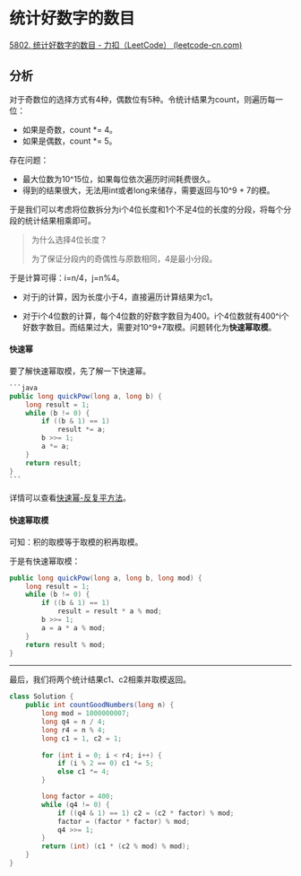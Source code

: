 # 统计好数字的数目

[5802. 统计好数字的数目 - 力扣（LeetCode） (leetcode-cn.com)](https://leetcode-cn.com/problems/count-good-numbers/)

## 分析

对于奇数位的选择方式有4种，偶数位有5种。令统计结果为count，则遍历每一位：

*   如果是奇数，count *= 4。
*   如果是偶数，count \*= 5。

存在问题：

*   最大位数为10^15位，如果每位依次遍历时间耗费很久。
*   得到的结果很大，无法用int或者long来储存，需要返回与10^9 + 7的模。

于是我们可以考虑将位数拆分为i个4位长度和1个不足4位的长度的分段，将每个分段的统计结果相乘即可。

>   为什么选择4位长度？
>
>   为了保证分段内的奇偶性与原数相同，4是最小分段。

于是计算可得：i=n/4，j=n%4。

*   对于j的计算，因为长度小于4，直接遍历计算结果为c1。

*   对于i个4位数的计算，每个4位数的好数字数目为400。i个4位数就有400\^i个好数字数目。而结果过大，需要对10\^9+7取模。问题转化为**快速幂取模**。

#### 快速幂

要了解快速幂取模，先了解一下快速幂。

```java
​```java
public long quickPow(long a, long b) {
    long result = 1;
    while (b != 0) {
        if ((b & 1) == 1)
            result *= a;
        b >>= 1;
        a *= a;
    }
    return result;
}
​```
```

详情可以查看[快速幂-反复平方法](https://www.cnblogs.com/sun-of-Ice/p/9330352.html)。

#### 快速幂取模

可知：积的取模等于取模的积再取模。

于是有快速幂取模：

```java
public long quickPow(long a, long b, long mod) {
    long result = 1;
    while (b != 0) {
        if ((b & 1) == 1)
            result = result * a % mod;
        b >>= 1;
        a = a * a % mod;
    }
    return result % mod;
}
```

---

最后，我们将两个统计结果c1、c2相乘并取模返回。

```java
class Solution {
    public int countGoodNumbers(long n) {
        long mod = 1000000007;
        long q4 = n / 4;
        long r4 = n % 4;
        long c1 = 1, c2 = 1;
        
        for (int i = 0; i < r4; i++) {
            if (i % 2 == 0) c1 *= 5;
            else c1 *= 4;
        }

        long factor = 400;
        while (q4 != 0) {
            if ((q4 & 1) == 1) c2 = (c2 * factor) % mod;
            factor = (factor * factor) % mod;
            q4 >>= 1;
        }
        return (int) (c1 * (c2 % mod) % mod);
    }
}
```

